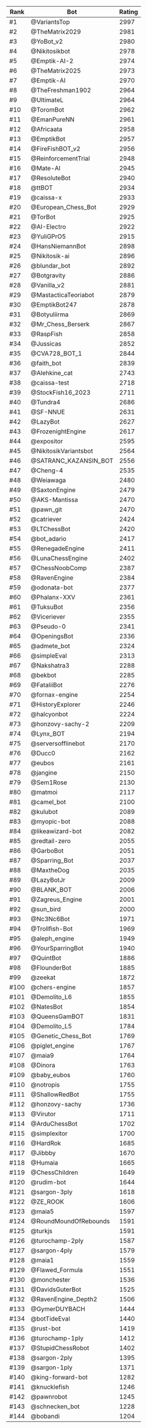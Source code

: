 Rank|Bot|Rating
---|---|---
#1|@VariantsTop|2997
#2|@TheMatrix2029|2981
#3|@YoBot_v2|2980
#4|@Nikitosikbot|2978
#5|@Emptik-AI-2|2974
#6|@TheMatrix2025|2973
#7|@Emptik-AI|2970
#8|@TheFreshman1902|2964
#9|@UltimateL|2964
#10|@ToromBot|2962
#11|@EmanPureNN|2961
#12|@Africaata|2958
#13|@EmptikBot|2957
#14|@FireFishBOT_v2|2956
#15|@ReinforcementTrial|2948
#16|@Mate-AI|2945
#17|@ResoluteBot|2940
#18|@ttBOT|2934
#19|@caissa-x|2933
#20|@European_Chess_Bot|2929
#21|@TorBot|2925
#22|@AI-Electro|2922
#23|@YuliGPrO5|2915
#24|@HansNiemannBot|2898
#25|@Nikitosik-ai|2896
#26|@blundar_bot|2892
#27|@Botgravity|2886
#28|@Vanilla_v2|2881
#29|@MastacticaTeoriabot|2879
#30|@EmptikBot247|2878
#31|@Botyuliirma|2869
#32|@Mr_Chess_Berserk|2867
#33|@RaspFish|2858
#34|@Jussicas|2852
#35|@CVA728_BOT_1|2844
#36|@faith_bot|2839
#37|@Alehkine_cat|2743
#38|@caissa-test|2718
#39|@StockFish16_2023|2711
#40|@Tundra4|2686
#41|@SF-NNUE|2631
#42|@LazyBot|2627
#43|@FrozenightEngine|2617
#44|@expositor|2595
#45|@NikitosikVariantsbot|2564
#46|@SATRANC_KAZANSIN_BOT|2556
#47|@Cheng-4|2535
#48|@Weiawaga|2480
#49|@SaxtonEngine|2479
#50|@AKS-Mantissa|2470
#51|@pawn_git|2470
#52|@catriever|2424
#53|@LTChessBot|2420
#54|@bot_adario|2417
#55|@RenegadeEngine|2411
#56|@LunaChessEngine|2402
#57|@ChessNoobComp|2387
#58|@RavenEngine|2384
#59|@odonata-bot|2377
#60|@Phalanx-XXV|2361
#61|@TuksuBot|2356
#62|@Viceriever|2355
#63|@Pseudo-0|2341
#64|@OpeningsBot|2336
#65|@admete_bot|2324
#66|@simpleEval|2313
#67|@Nakshatra3|2288
#68|@bekbot|2285
#69|@FataliiBot|2276
#70|@fornax-engine|2254
#71|@HistoryExplorer|2246
#72|@halcyonbot|2224
#73|@honzovy-sachy-2|2209
#74|@Lynx_BOT|2194
#75|@serversofflinebot|2170
#76|@Ducc0|2162
#77|@eubos|2161
#78|@jangine|2150
#79|@Sem1Rose|2130
#80|@matmoi|2117
#81|@camel_bot|2100
#82|@kulubot|2089
#83|@myopic-bot|2088
#84|@likeawizard-bot|2082
#85|@redtail-zero|2055
#86|@GarboBot|2051
#87|@Sparring_Bot|2037
#88|@MaxtheDog|2035
#89|@LazyBotJr|2009
#90|@BLANK_BOT|2006
#91|@Zagreus_Engine|2001
#92|@sun_bird|2000
#93|@Nc3Nc6Bot|1971
#94|@Trollfish-Bot|1969
#95|@aleph_engine|1949
#96|@YourSparringBot|1940
#97|@QuintBot|1886
#98|@FlounderBot|1885
#99|@zeekat|1872
#100|@chers-engine|1857
#101|@Demolito_L6|1855
#102|@NatesBot|1854
#103|@QueensGamBOT|1831
#104|@Demolito_L5|1784
#105|@Genetic_Chess_Bot|1769
#106|@piglet_engine|1767
#107|@maia9|1764
#108|@Dinora|1763
#109|@baby_eubos|1760
#110|@notropis|1755
#111|@ShallowRedBot|1755
#112|@honzovy-sachy|1736
#113|@Virutor|1711
#114|@ArduChessBot|1702
#115|@simplexitor|1700
#116|@HardRok|1685
#117|@Jibbby|1670
#118|@Humaia|1665
#119|@ChessChildren|1649
#120|@rudim-bot|1644
#121|@sargon-3ply|1618
#122|@ZE_ROOK|1606
#123|@maia5|1597
#124|@RoundMoundOfRebounds|1591
#125|@turkjs|1591
#126|@turochamp-2ply|1587
#127|@sargon-4ply|1579
#128|@maia1|1559
#129|@Flawed_Formula|1551
#130|@monchester|1536
#131|@DavidsGuterBot|1525
#132|@RavenEngine_Depth2|1506
#133|@GymerDUYBACH|1444
#134|@botTideEval|1440
#135|@rust-bot|1419
#136|@turochamp-1ply|1412
#137|@StupidChessRobot|1402
#138|@sargon-2ply|1395
#139|@sargon-1ply|1371
#140|@king-forward-bot|1282
#141|@knucklefish|1246
#142|@pawnrobot|1245
#143|@schnecken_bot|1228
#144|@bobandi|1204
